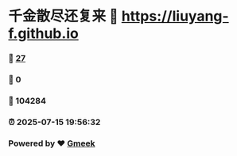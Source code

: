 # 千金散尽还复来 :link: https://liuyang-f.github.io 
### :page_facing_up: [27](https://liuyang-f.github.io/tag.html) 
### :speech_balloon: 0 
### :hibiscus: 104284 
### :alarm_clock: 2025-07-15 19:56:32 
### Powered by :heart: [Gmeek](https://github.com/Meekdai/Gmeek)
